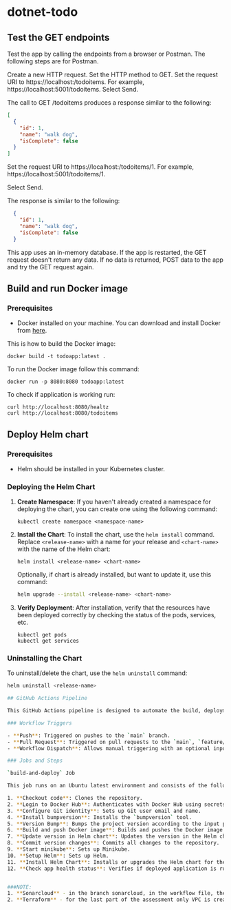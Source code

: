 # dotnet-todo

## Test the GET endpoints

Test the app by calling the endpoints from a browser or Postman. The following steps are for Postman.

  Create a new HTTP request.
  Set the HTTP method to GET.
  Set the request URI to https://localhost:<port>/todoitems. For example, https://localhost:5001/todoitems.
  Select Send.

The call to GET /todoitems produces a response similar to the following:

```json
[
  {
    "id": 1,
    "name": "walk dog",
    "isComplete": false
  }
]
```

  Set the request URI to https://localhost:<port>/todoitems/1. For example, https://localhost:5001/todoitems/1.

  Select Send.

  The response is similar to the following:

```json
  {
    "id": 1,
    "name": "walk dog",
    "isComplete": false
  }
```

This app uses an in-memory database. If the app is restarted, the GET request doesn't return any data. If no data is returned, POST data to the app and try the GET request again.

## Build and run Docker image

### Prerequisites

- Docker installed on your machine. You can download and install Docker from [here](https://docs.docker.com/get-docker/).

This is how to build the Docker image:

```
docker build -t todoapp:latest .
```

To run the Docker image follow this command:

```
docker run -p 8080:8080 todoapp:latest
```

To check if application is working run:
```
curl http://localhost:8080/healtz
curl http://localhost:8080/todoitems
```

## Deploy Helm chart

### Prerequisites
- Helm should be installed in your Kubernetes cluster.

### Deploying the Helm Chart

1. **Create Namespace**: If you haven't already created a namespace for deploying the chart, you can create one using the following command:
    ```
    kubectl create namespace <namespace-name>
    ```

2. **Install the Chart**: To install the chart, use the `helm install` command. Replace `<release-name>` with a name for your release and `<chart-name>` with the name of the Helm chart:
    ```
    helm install <release-name> <chart-name>
    ```

    Optionally, if chart is already installed, but want to update it, use this command: 
    ```bash
    helm upgrade --install <release-name> <chart-name> 
    ```

3. **Verify Deployment**: After installation, verify that the resources have been deployed correctly by checking the status of the pods, services, etc.
    ```
    kubectl get pods
    kubectl get services
    ```

### Uninstalling the Chart

To uninstall/delete the chart, use the `helm uninstall` command:
```bash
helm uninstall <release-name>

## GitHub Actions Pipeline

This GitHub Actions pipeline is designed to automate the build, deployment, and versioning processes for the project. It consists of several jobs and steps triggered by different events, including pushes to the main branch, pull requests to various branches, and manual workflow dispatches.

### Workflow Triggers

- **Push**: Triggered on pushes to the `main` branch.
- **Pull Request**: Triggered on pull requests to the `main`, `feature/**`, `bugfix/**`, and `release/**` branches.
- **Workflow Dispatch**: Allows manual triggering with an optional input to bump the version.

### Jobs and Steps

`build-and-deploy` Job

This job runs on an Ubuntu latest environment and consists of the following steps:

1. **Checkout code**: Clones the repository.
2. **Login to Docker Hub**: Authenticates with Docker Hub using secrets for Docker username and password.
3. **Configure Git identity**: Sets up Git user email and name.
4. **Install bumpversion**: Installs the `bumpversion` tool.
5. **Version Bump**: Bumps the project version according to the input provided (`major`, `minor`, `patch`, or `release`).
6. **Build and push Docker image**: Builds and pushes the Docker image to Docker Hub.
7. **Update version in Helm chart**: Updates the version in the Helm chart `Chart.yaml` file.
8. **Commit version changes**: Commits all changes to the repository.
9. **Start minikube**: Sets up Minikube.
10. **Setup Helm**: Sets up Helm.
11. **Install Helm Chart**: Installs or upgrades the Helm chart for the application.
12. **Check app health status**: Verifies if deployed application is running.


###NOTE:
1. **Sonarcloud** - in the branch sonarcloud, in the workflow file, there is a step to run code analysis. During testing I was facing issues with sonar_token, and not able to find in time the issue.
2. **Terraform** - for the last part of the assessment only VPC is created, I'm getting familiar with AWS Lambda currently and it would take me a bit more time to find the right solution to implement with Terraform 
